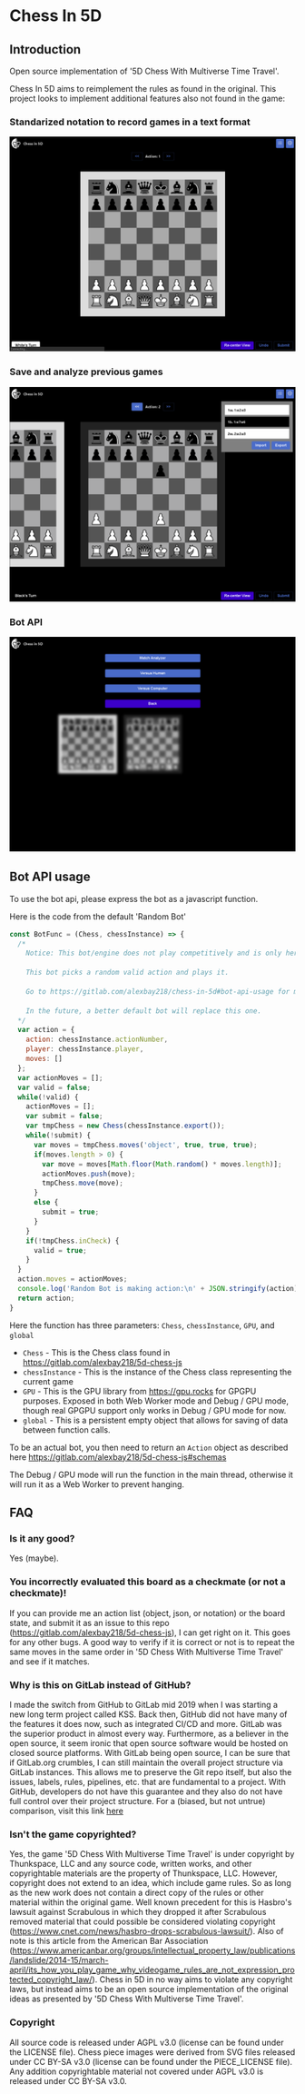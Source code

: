 # Chess In 5D

## Introduction

Open source implementation of '5D Chess With Multiverse Time Travel'.

Chess In 5D aims to reimplement the rules as found in the original.
This project looks to implement additional features also not found in the game:

### Standarized notation to record games in a text format

![Import Feature](/src/assets/rules/import_feature.gif)

### Save and analyze previous games

![Analyze Feature](/src/assets/rules/analyze_feature.gif)

### Bot API

![Bot Feature](/src/assets/rules/bot_feature.gif)

## Bot API usage

To use the bot api, please express the bot as a javascript function.

Here is the code from the default 'Random Bot'

``` js
const BotFunc = (Chess, chessInstance) => {
  /*
    Notice: This bot/engine does not play competitively and is only here for demonstration purposes

    This bot picks a random valid action and plays it.

    Go to https://gitlab.com/alexbay218/chess-in-5d#bot-api-usage for more information on how to create your own bot

    In the future, a better default bot will replace this one.
  */
  var action = {
    action: chessInstance.actionNumber,
    player: chessInstance.player,
    moves: []
  };
  var actionMoves = [];
  var valid = false;
  while(!valid) {
    actionMoves = [];
    var submit = false;
    var tmpChess = new Chess(chessInstance.export());
    while(!submit) {
      var moves = tmpChess.moves('object', true, true, true);
      if(moves.length > 0) {
        var move = moves[Math.floor(Math.random() * moves.length)];
        actionMoves.push(move);
        tmpChess.move(move);
      }
      else {
        submit = true;
      }
    }
    if(!tmpChess.inCheck) {
      valid = true;
    }
  }
  action.moves = actionMoves;
  console.log('Random Bot is making action:\n' + JSON.stringify(action));
  return action;
}
```

Here the function has three parameters: `Chess`, `chessInstance`, `GPU`, and `global`
 - `Chess` - This is the Chess class found in https://gitlab.com/alexbay218/5d-chess-js
 - `chessInstance` - This is the instance of the Chess class representing the current game
 - `GPU` - This is the GPU library from https://gpu.rocks for GPGPU purposes. Exposed in both Web Worker mode and Debug / GPU mode, though real GPGPU support only works in Debug / GPU mode for now.
- `global` - This is a persistent empty object that allows for saving of data between function calls.

To be an actual bot, you then need to return an `Action` object as described here https://gitlab.com/alexbay218/5d-chess-js#schemas

The Debug / GPU mode will run the function in the main thread, otherwise it will run it as a Web Worker to prevent hanging.

## FAQ

### Is it any good?

Yes (maybe).

### You incorrectly evaluated this board as a checkmate (or not a checkmate)!

If you can provide me an action list (object, json, or notation) or the board state, and submit it as an issue to this repo (https://gitlab.com/alexbay218/5d-chess-js), I can get right on it. This goes for any other bugs. A good way to verify if it is correct or not is to repeat the same moves in the same order in '5D Chess With Multiverse Time Travel' and see if it matches.

### Why is this on GitLab instead of GitHub?

I made the switch from GitHub to GitLab mid 2019 when I was starting a new long term project called KSS. Back then, GitHub did not have many of the features it does now, such as integrated CI/CD and more. GitLab was the superior product in almost every way. Furthermore, as a believer in the open source, it seem ironic that open source software would be hosted on closed source platforms. With GitLab being open source, I can be sure that if GitLab.org crumbles, I can still maintain the overall project structure via GitLab instances. This allows me to preserve the Git repo itself, but also the issues, labels, rules, pipelines, etc. that are fundamental to a project. With GitHub, developers do not have this guarantee and they also do not have full control over their project structure.
For a (biased, but not untrue) comparison, visit this link [here](https://about.gitlab.com/devops-tools/github/decision-kit.html)

### Isn't the game copyrighted?

Yes, the game '5D Chess With Multiverse Time Travel' is under copyright by Thunkspace, LLC and any source code, written works, and other copyrightable materials are the property of Thunkspace, LLC. However, copyright does not extend to an idea, which include game rules. So as long as the new work does not contain a direct copy of the rules or other material within the original game. Well known precedent for this is Hasbro's lawsuit against Scrabulous in which they dropped it after Scrabulous removed material that could possible be considered violating copyright (https://www.cnet.com/news/hasbro-drops-scrabulous-lawsuit/).
Also of note is this article from the American Bar Association (https://www.americanbar.org/groups/intellectual_property_law/publications/landslide/2014-15/march-april/its_how_you_play_game_why_videogame_rules_are_not_expression_protected_copyright_law/).
Chess in 5D in no way aims to violate any copyright laws, but instead aims to be an open source implementation of the original ideas as presented by '5D Chess With Multiverse Time Travel'.

### Copyright

All source code is released under AGPL v3.0 (license can be found under the LICENSE file).
Chess piece images were derived from SVG files released under CC BY-SA v3.0 (license can be found under the PIECE_LICENSE file).
Any addition copyrightable material not covered under AGPL v3.0 is released under CC BY-SA v3.0.

